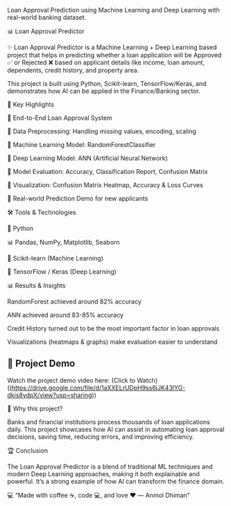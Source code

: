 Loan Approval Prediction using Machine Learning and Deep Learning with real-world banking dataset.

📊 Loan Approval Predictor

✨ Loan Approval Predictor is a Machine Learning + Deep Learning based project that helps in predicting whether a loan application will be Approved ✅ or Rejected ❌ based on applicant details like income, loan amount, dependents, credit history, and property area.

This project is built using Python, Scikit-learn, TensorFlow/Keras, and demonstrates how AI can be applied in the Finance/Banking sector.

🚀 Key Highlights

🔹 End-to-End Loan Approval System

🔹 Data Preprocessing: Handling missing values, encoding, scaling

🔹 Machine Learning Model: RandomForestClassifier

🔹 Deep Learning Model: ANN (Artificial Neural Network)

🔹 Model Evaluation: Accuracy, Classification Report, Confusion Matrix

🔹 Visualization: Confusion Matrix Heatmap, Accuracy & Loss Curves

🔹 Real-world Prediction Demo for new applicants

🛠️ Tools & Technologies

🐍 Python

📊 Pandas, NumPy, Matplotlib, Seaborn

🤖 Scikit-learn (Machine Learning)

🔮 TensorFlow / Keras (Deep Learning)

📊 Results & Insights

RandomForest achieved around 82% accuracy

ANN achieved around 83-85% accuracy

Credit History turned out to be the most important factor in loan approvals

Visualizations (heatmaps & graphs) make evaluation easier to understand

## 🎥 Project Demo
Watch the project demo video here: {Click to Watch}
((https://drive.google.com/file/d/1aXXELrUDpH9ss6jJK43lYG-dkis8ydpX/view?usp=sharing))


🌟 Why this project?

Banks and financial institutions process thousands of loan applications daily.
This project showcases how AI can assist in automating loan approval decisions, saving time, reducing errors, and improving efficiency.

🏆 Conclusion

The Loan Approval Predictor is a blend of traditional ML techniques and modern Deep Learning approaches, making it both explainable and powerful.
It’s a strong example of how AI can transform the finance domain.

💻 “Made with coffee ☕, code 💻, and love ❤️ — Anmol Dhiman”

